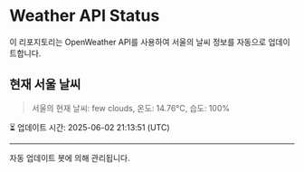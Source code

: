 
# Weather API Status

이 리포지토리는 OpenWeather API를 사용하여 서울의 날씨 정보를 자동으로 업데이트합니다.

## 현재 서울 날씨
> 서울의 현재 날씨: few clouds, 온도: 14.76°C, 습도: 100%

⏳ 업데이트 시간: 2025-06-02 21:13:51 (UTC)

---
자동 업데이트 봇에 의해 관리됩니다.
